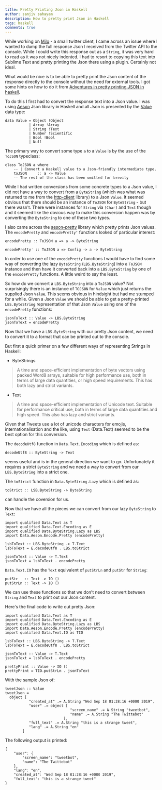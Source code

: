 ```yaml
---
title: Pretty Printing Json in Haskell
author: sanjiv sahayam
description: How to pretty print Json in Haskell
tags: haskell
comments: true
---
```


While working on [Milo](https://github.com/ssanj/milo) - a small twitter client, I came across an issue where I wanted to dump the full response Json I received from the Twitter API to the console. While I could write this response out as a `String`, it was very hard to read as it was not nicely indented. I had to resort to copying this text into Sublime Text and pretty printing the Json there using a plugin. Certainly not ideal.

What would be nice is to be able to pretty print the Json content of the response directly to the console without the need for external tools. I got some hints on how to do it from [Adventures in pretty printing JSON in haskell](https://onoffswitch.net/2015/08/15/adventures-pretty-printing-json-haskell/).

To do this I first had to convert the response text into a Json value. I was using [Aeson](https://www.stackage.org/lts-14.3/package/aeson-1.4.4.0) Json library in Haskell and all Json is presented by the [Value](https://www.stackage.org/haddock/lts-14.3/aeson-1.4.4.0/Data-Aeson.html#t:Value) data type:

```{.scrollx .haskell}
data Value = Object !Object
           | Array !Array
           | String !Text
           | Number !Scientific
           | Bool !Bool
           | Null
```

The primary way to convert some type `a` to a `Value` is by the use of the `ToJSON` typeclass:

```{.scrollx .haskell}
class ToJSON a where
    -- | Convert a Haskell value to a Json-friendly intermediate type.
    toJSON     :: a -> Value
    -- The rest of the class has been omitted for brevity
```

While I had written conversions from some concrete types to a Json value, I did not have a way to convert from a `ByteString` (which was what was returned to me from the [http-client](https://www.stackage.org/lts-14.3/package/http-client-0.6.4) library) to a Json `Value`. It seemed obvious that there should be an instance of `ToJSON` for `ByteString` - but there wasn't. There were instances for `String` via `[Char]` and `Text` though and it seemed like the obvious way to make this conversion happen was by converting the `ByteString` to one of these two types.

I also came across the [aeson-pretty](https://www.stackage.org/lts-14.3/package/aeson-pretty-0.8.7) library which pretty prints Json values. The `encodePretty` and `encodePretty'` functions looked of particular interest:

```{.scrollx .haskell}
encodePretty :: ToJSON a => a -> ByteString

encodePretty' :: ToJSON a => Config -> a -> ByteString
```

In order to use one of the `encodePretty` functions I would have to find some way of converting the lazy `ByteString` (`LBS.ByteString`) into a `ToJSON` instance and then have it converted back into a `LBS.ByteString` by one of the `encodePretty` functions. A little weird to say the least.

So how do we convert a `LBS.ByteString` into a `ToJSON` value? Not surprisingly there is an instance of `TOJSON` for  `Value` which just returns the supplied Json `Value`. This seems obvious in hindsight but had me stumped for a while. Given a Json `Value` we should be able to get a pretty-printed `LBS.ByteString` representation of that Json `Value` using one of the `encodePretty` functions:

```{.scrollx .haskell}
jsonToText :: Value -> LBS.ByteString
jsonToText = encodePretty
```

Now that we have a `LBS.ByteString` with our pretty Json content, we need to convert it to a format that can be printed out to the console.

But first a quick primer on a few different ways of representing Strings in Haskell:

- ByteStrings

 > A time and space-efficient implementation of byte vectors using packed Word8 arrays, suitable for high performance use, both in terms of large data quantities, or high speed requirements. This has both lazy and strict variants.

- Text
  
 > A time and space-efficient implementation of Unicode text. Suitable for performance critical use, both in terms of large data quantities and high speed. This also has lazy and strict variants.

Given that Tweets use a lot of unicode characters for emojis, internationalisation and the like, using `Text` (Data.Text) seemed to be the best option for this conversion.

The `decodeUtf8` function in `Data.Text.Encoding` which is defined as:


```{.scrollx .haskell}
decodeUtf8 :: ByteString -> Text
```

seems useful and is in the general direction we want to go. Unfortunately it requires a strict `ByteString` and we need a way to convert from our `LBS.ByteString` into a strict one.

The `toStrict` function in `Data.ByteString.Lazy` which is defined as:


```{.scrollx .haskell}
toStrict :: LSB.ByteString -> ByteString
```

can handle the coversion for us. 

Now that we have all the pieces we can convert from our lazy `ByteString` to `Text`:

```{.scrollx .haskell}
import qualified Data.Text as T
import qualified Data.Text.Encoding as E
import qualified Data.ByteString.Lazy as LBS
import Data.Aeson.Encode.Pretty (encodePretty)

lsbToText :: LBS.ByteString -> T.Text
lsbToText = E.decodeUtf8 . LBS.toStrict

jsonToText :: Value -> T.Text
jsonToText = lsbToText . encodePretty
```

`Data.Text.IO` has the `Text` equivalent of `putStrLn` and `putStr` for `String`:


```{.scrollx .haskell}
putStr   :: Text -> IO ()
putStrLn :: Text -> IO ()
```

We can use these functions so that we don't need to convert between `String` and `Text` to print out our Json content.

Here's the final code to write out pretty Json:

```{.scrollx .haskell}
import qualified Data.Text as T
import qualified Data.Text.Encoding as E
import qualified Data.ByteString.Lazy as LBS
import Data.Aeson.Encode.Pretty (encodePretty)
import qualified Data.Text.IO as TIO

lsbToText :: LBS.ByteString -> T.Text
lsbToText = E.decodeUtf8 . LBS.toStrict

jsonToText :: Value -> T.Text
jsonToText = lsbToText . encodePretty

prettyPrint :: Value -> IO ()
prettyPrint = TIO.putStrLn . jsonToText
```

With the sample Json of:


```{.scrollx .haskell}
tweetJson :: Value
tweetJson = 
  object [
           "created_at" .= A.String "Wed Sep 18 01:28:16 +0000 2019", 
           "user" .= object [
                              "screen_name" .= A.String "tweetbot", 
                              "name" .= A.String "The Twittebot" 
                           ],
           "full_text" .= A.String "this is a strange tweet",
           "lang" .= A.String "en"
        ]

```

The following output is printed:

```{.scrollx .json}
{
    "user": {
        "screen_name": "tweetbot",
        "name": "The Twittebot"
    },
    "lang": "en",
    "created_at": "Wed Sep 18 01:28:16 +0000 2019",
    "full_text": "this is a strange tweet"
}
```